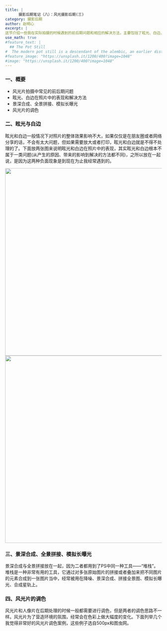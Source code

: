 ```yaml
---
title: |
      摄影后期笔记（八）：风光摄影后期(三)
category: 摄影后期
author: 赵明心
excerpt: |
这节介绍一些我在实际拍摄的时候遇到的前后期问题和相应的解决方法，主要包括了眩光、白边、景深合成、全景拼接、模拟长曝光等，最后会写一部分关于风光片调色的经验和教训，调色应该是很多摄影爱好者和没有美术基础的人在摄影这条路上遇到的最大瓶颈，这也是我现在遇到的最难解决的问题(而且到现在也仅仅是稍微有点感觉)，所以主要是感想，不会写太多技术的东西。等以后有了更丰富的经验和感悟，我再详细地写一写风光片的调色问题。
use_math: true
#feature_text: |
  ## The Pot Still
#  The modern pot still is a descendant of the alembic, an earlier distillation device
#feature_image: "https://unsplash.it/1200/400?image=1048"
#image: "https://unsplash.it/1200/400?image=1048"
---
```


### 一、概要

- 风光片拍摄中常见的前后期问题
- 眩光、白边在照片中的表现和解决方法
- 景深合成、全景拼接、模拟长曝光
- 风光片的调色

### 二、眩光与白边

眩光和白边一般情况下对照片的整体效果影响不大，如果仅仅是在朋友圈或者网络分享的话，不会有太大问题，但如果需要放大或者打印，眩光和白边就是不得不处理的了。下面放两张图来说明眩光和白边在照片中的表现，其实眩光和白边根本不属于一类问题(从产生的原因、带来的影响到解决的方法都不同)，之所以放在一起说，是因为这两种负面现象是到现在为止我经常遇到的。

<center>
<img src="http://wx2.sinaimg.cn/large/41f56ddcly1fr1tt3q2sjj21co0qin3c.jpg" width="600px">
</center>

<center>
<img src="http://wx1.sinaimg.cn/large/41f56ddcly1fr1tt39wkrj21gd0r7wp9.jpg" width="600px">
</center>

### 三、景深合成、全景拼接、模拟长曝光

景深合成与全景拼接放在一起，因为二者都用到了PS中同一种工具——“堆栈”。堆栈是一种非常有用的工具，它通过对多张原始图片的拼接或者叠加来把不同图片的元素合成到一张图片当中，经常被用在降噪、景深合成、拼接全景图、模拟长曝光、合成星轨上。

### 四、风光片的调色

风光片和人像片在后期处理的时候一般都需要进行调色，但是两者的调色思路不一样。风光片为了营造环境的氛围，经常会在色彩上做大幅度的变化。下面列举几个我觉得非常好的风光片调色案例，这些例子选自500px和图虫网。
